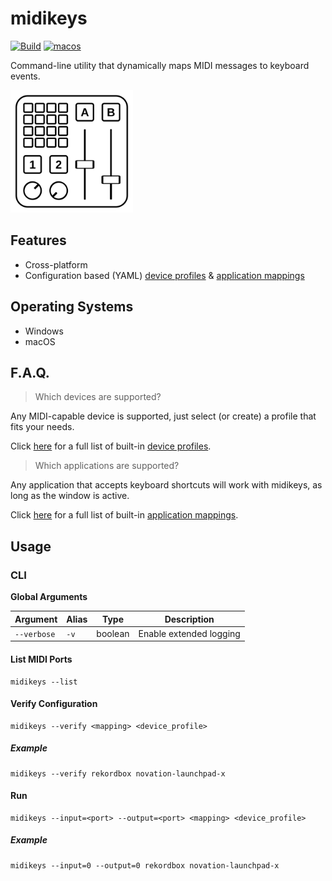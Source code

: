# midikeys

[![Build](https://github.com/robhendriks/midikeys/actions/workflows/windows.yml/badge.svg)](https://github.com/robhendriks/midikeys/actions/workflows/windows.yml)
[![macos](https://github.com/robhendriks/midikeys/actions/workflows/macos.yml/badge.svg)](https://github.com/robhendriks/midikeys/actions/workflows/macos.yml)

Command-line utility that dynamically maps MIDI messages to keyboard events.

<picture>
  <source media="(prefers-color-scheme: dark)" srcset="./docs/images/logo-dark.svg">
  <img alt="Logo" width="196" height="196" src="./docs/images/logo-light.svg">
</picture>

## Features

- Cross-platform
- Configuration based (YAML) [device profiles](docs/device-profiles.md) & [application mappings](docs/application-mappings.md)

## Operating Systems

- Windows
- macOS

## F.A.Q.

> Which devices are supported?

Any MIDI-capable device is supported, just select (or create) a profile that fits your needs.

Click [here](docs/supported-devices.md) for a full list of built-in [device profiles](docs/device-profiles.md).

> Which applications are supported?

Any application that accepts keyboard shortcuts will work with midikeys, as long as the window is active.

Click [here](docs/supported-applications.md) for a full list of built-in [application mappings](docs/application-mappings.md).

## Usage

### CLI

**Global Arguments**

| Argument    | Alias | Type    | Description             |
| ----------- | ----- | ------- | ----------------------- |
| `--verbose` | `-v`  | boolean | Enable extended logging |

#### List MIDI Ports

```shell
midikeys --list
```

#### Verify Configuration

```shell
midikeys --verify <mapping> <device_profile>
```

##### Example

```shell
midikeys --verify rekordbox novation-launchpad-x
```

#### Run

```shell
midikeys --input=<port> --output=<port> <mapping> <device_profile>
```

##### Example

```shell
midikeys --input=0 --output=0 rekordbox novation-launchpad-x
```
